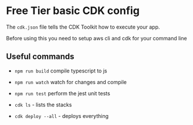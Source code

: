 # Free Tier basic CDK config

The `cdk.json` file tells the CDK Toolkit how to execute your app.

Before using this you need to setup aws cli and cdk for your command line

## Useful commands

* `npm run build`   compile typescript to js
* `npm run watch`   watch for changes and compile
* `npm run test`    perform the jest unit tests


* `cdk ls` - lists the stacks 
* `cdk deploy --all` - deploys everything
